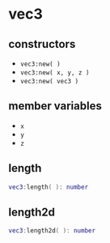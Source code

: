 # vec3

## constructors

* `vec3:new( )`
* `vec3:new( x, y, z )`
* `vec3:new( vec3 )`

## member variables

* `x`
* `y`
* `z`

## length

```lua
vec3:length( ): number
```

## length2d

```lua
vec3:length2d( ): number
```

